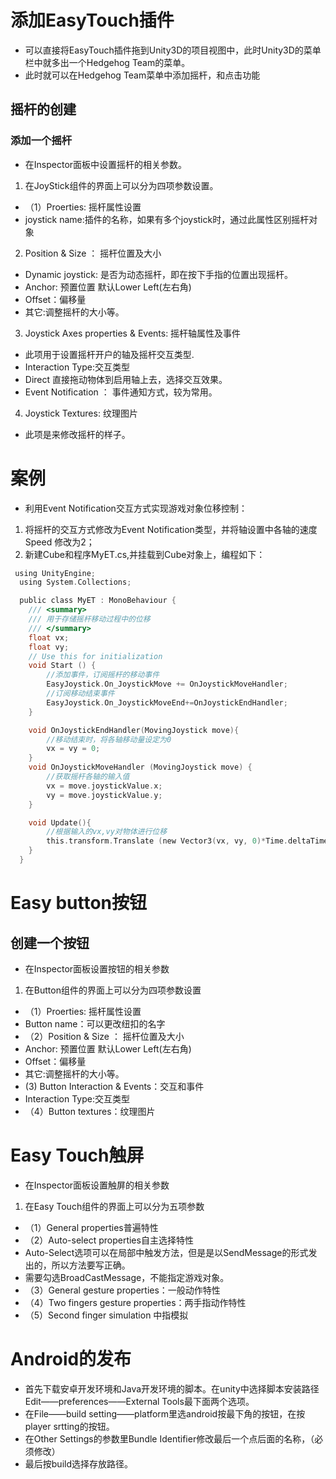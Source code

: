 # 添加EasyTouch插件
* 可以直接将EasyTouch插件拖到Unity3D的项目视图中，此时Unity3D的菜单栏中就多出一个Hedgehog Team的菜单。
* 此时就可以在Hedgehog Team菜单中添加摇杆，和点击功能

## 摇杆的创建
### 添加一个摇杆
* 在Inspector面板中设置摇杆的相关参数。

1. 在JoyStick组件的界面上可以分为四项参数设置。
* （1）Proerties: 摇杆属性设置
* joystick name:插件的名称，如果有多个joystick时，通过此属性区别摇杆对象

2. Position & Size ： 摇杆位置及大小
* Dynamic joystick: 是否为动态摇杆，即在按下手指的位置出现摇杆。
* Anchor: 预置位置 默认Lower Left(左右角)
* Offset：偏移量
* 其它:调整摇杆的大小等。

3. Joystick Axes properties & Events: 摇杆轴属性及事件
* 此项用于设置摇杆开户的轴及摇杆交互类型.
* Interaction Type:交互类型
* Direct 直接拖动物体到启用轴上去，选择交互效果。
* Event Notification ： 事件通知方式，较为常用。

4. Joystick Textures: 纹理图片
* 此项是来修改摇杆的样子。

# 案例
* 利用Event Notification交互方式实现游戏对象位移控制：
1. 将摇杆的交互方式修改为Event Notification类型，并将轴设置中各轴的速度Speed 修改为2；
2. 新建Cube和程序MyET.cs,并挂载到Cube对象上，编程如下：
```c
 using UnityEngine;
  using System.Collections;

  public class MyET : MonoBehaviour {
  	/// <summary>
  	/// 用于存储摇杆移动过程中的位移
  	/// </summary>
  	float vx;
  	float vy;
  	// Use this for initialization
  	void Start () {
  		//添加事件，订阅摇杆的移动事件
  		EasyJoystick.On_JoystickMove += OnJoystickMoveHandler;
  		//订阅移动结束事件
  		EasyJoystick.On_JoystickMoveEnd+=OnJoystickEndHandler;
  	}

  	void OnJoystickEndHandler(MovingJoystick move){
  		//移动结束时，将各轴移动量设定为0
  		vx = vy = 0;
  	}
  	void OnJoystickMoveHandler (MovingJoystick move) {
  		//获取摇杆各轴的输入值
  		vx = move.joystickValue.x;
  		vy = move.joystickValue.y;
  	}

  	void Update(){
  		//根据输入的vx,vy对物体进行位移
  		this.transform.Translate (new Vector3(vx, vy, 0)*Time.deltaTime);
  	}
  }
  ```
  
# Easy button按钮
## 创建一个按钮
* 在Inspector面板设置按钮的相关参数
1. 在Button组件的界面上可以分为四项参数设置
* （1）Proerties: 摇杆属性设置
* Button name：可以更改纽扣的名字
* （2）Position & Size ： 摇杆位置及大小
* Anchor: 预置位置 默认Lower Left(左右角)
* Offset：偏移量
* 其它:调整摇杆的大小等。
* (3) Button Interaction & Events：交互和事件
* Interaction Type:交互类型
* （4）Button textures：纹理图片
# Easy Touch触屏
* 在Inspector面板设置触屏的相关参数
1. 在Easy Touch组件的界面上可以分为五项参数
* （1）General properties普遍特性
* （2）Auto-select properties自主选择特性
* Auto-Select选项可以在局部中触发方法，但是是以SendMessage的形式发出的，所以方法要写正确。
* 需要勾选BroadCastMessage，不能指定游戏对象。
* （3）General gesture properties：一般动作特性
* （4）Two fingers gesture properties：两手指动作特性
* （5）Second finger simulation 中指模拟
   
# Android的发布
* 首先下载安卓开发环境和Java开发环境的脚本。在unity中选择脚本安装路径Edit——preferences——External Tools最下面两个选项。
* 在File——build setting——platform里选android按最下角的按钮，在按player srtting的按钮。
* 在Other Settings的参数里Bundle Identifier修改最后一个点后面的名称，（必须修改）
* 最后按build选择存放路径。
  
  
 
